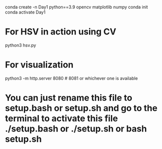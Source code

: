 conda create -n Day1 python==3.9 opencv matplotlib numpy
conda init
conda activate Day1

# For HSV in action using CV 
python3 hsv.py

# For visualization
python3 -m http.server 8080  # 8081 or whichever one is available

# You can just rename this file to setup.bash or setup.sh and go to the terminal to activate this file ./setup.bash or ./setup.sh or bash setup.sh
